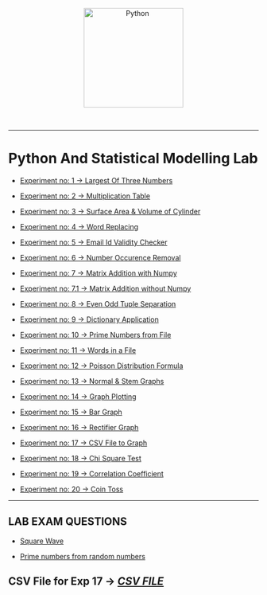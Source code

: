 [<p align="center">
<img src="https://img.icons8.com/color/480/000000/python--v1.png" title = "Python" height='200'></p>](https://www.google.com/search?q=python&rlz=1C1CHBF_enIN998IN998&oq=python&aqs=chrome..69i57j69i59l2j69i60j69i65j69i60l2j69i65.3593j0j4&sourceid=chrome&ie=UTF-8)

<br>

---

# Python And Statistical Modelling Lab

* [Experiment no: 1 → Largest Of Three Numbers](https://github.com/004Ajay/Python-And-Statistical-Modelling-Lab/tree/main/Programs/LargestOfThreeNumbers.py) 

* [Experiment no: 2 → Multiplication Table](https://github.com/004Ajay/Python-And-Statistical-Modelling-Lab/tree/main/Programs/MultiplicationTable.py) 

* [Experiment no: 3 → Surface Area & Volume of Cylinder](https://github.com/004Ajay/Python-And-Statistical-Modelling-Lab/tree/main/Programs/CylinderSA&VOL.py)

* [Experiment no: 4 → Word Replacing](https://github.com/004Ajay/Python-And-Statistical-Modelling-Lab/tree/main/Programs/WordReplacing.py) 

* [Experiment no: 5 → Email Id Validity Checker](https://github.com/004Ajay/Python-And-Statistical-Modelling-Lab/tree/main/Programs/ValidityEmailId.py)

* [Experiment no: 6 → Number Occurence Removal](https://github.com/004Ajay/Python-And-Statistical-Modelling-Lab/tree/main/Programs/NumOccurenceRemoval.py)

* [Experiment no: 7 → Matrix Addition with Numpy](https://github.com/004Ajay/Python-And-Statistical-Modelling-Lab/tree/main/Programs/MatrixAdditionWithNumpy.py) 

* [Experiment no: 7.1 → Matrix Addition without Numpy](https://github.com/004Ajay/Python-And-Statistical-Modelling-Lab/tree/main/Programs/MatrixAdditionWithoutNumpy.py) 

* [Experiment no: 8 → Even Odd Tuple Separation](https://github.com/004Ajay/Python-And-Statistical-Modelling-Lab/tree/main/Programs/EvenOddTuplePrint.py)

* [Experiment no: 9 → Dictionary Application](https://github.com/004Ajay/Python-And-Statistical-Modelling-Lab/tree/main/Programs/DictBookStock.py) 

* [Experiment no: 10 → Prime Numbers from File](https://github.com/004Ajay/Python-And-Statistical-Modelling-Lab/tree/main/Programs/PrimeNumFromFile.py)

* [Experiment no: 11 → Words in a File](https://github.com/004Ajay/Python-And-Statistical-Modelling-Lab/tree/main/Programs/WordsInFile.py) 

* [Experiment no: 12 → Poisson Distribution Formula](https://github.com/004Ajay/Python-And-Statistical-Modelling-Lab/tree/main/Programs/PoissonDistribution.py) 

* [Experiment no: 13 → Normal & Stem Graphs](https://github.com/004Ajay/Python-And-Statistical-Modelling-Lab/tree/main/Programs/NormalStemGraphs.py) 

* [Experiment no: 14 → Graph Plotting](https://github.com/004Ajay/Python-And-Statistical-Modelling-Lab/tree/main/Programs/PlotyFx.py) 

* [Experiment no: 15 → Bar Graph](https://github.com/004Ajay/Python-And-Statistical-Modelling-Lab/tree/main/Programs/ProgrammingGraph.py) 

* [Experiment no: 16 → Rectifier Graph](https://github.com/004Ajay/Python-And-Statistical-Modelling-Lab/tree/main/Programs/RectifierGraph.py) 

* [Experiment no: 17 → CSV File to Graph](https://github.com/004Ajay/Python-And-Statistical-Modelling-Lab/tree/main/Programs/csvFileToGraph.py) 

* [Experiment no: 18 → Chi Square Test](https://github.com/004Ajay/Python-And-Statistical-Modelling-Lab/tree/main/Programs/ChiSquare.py) 

* [Experiment no: 19 → Correlation Coefficient](https://github.com/004Ajay/Python-And-Statistical-Modelling-Lab/tree/main/Programs/CorrelationCoefficient.py) 

* [Experiment no: 20 → Coin Toss](https://github.com/004Ajay/Python-And-Statistical-Modelling-Lab/tree/main/Programs/coinToss.py)

--- 

## LAB EXAM QUESTIONS

* [Square Wave](https://github.com/004Ajay/Python-And-Statistical-Modelling-Lab/tree/main/Programs/squareWave.py) 

* [Prime numbers from random numbers](https://github.com/004Ajay/Python/blob/main/Personal/RandomListPrimes.py)

## CSV File for Exp 17 → [_CSV FILE_](https://github.com/004Ajay/Python-And-Statistical-Modelling-Lab/tree/main/Programs/csvFile.csv)
